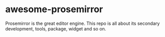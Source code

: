 # awesome-prosemirror
Prosemirror is the great editor engine. This repo is all about its secondary development, tools, package, widget and so on.
